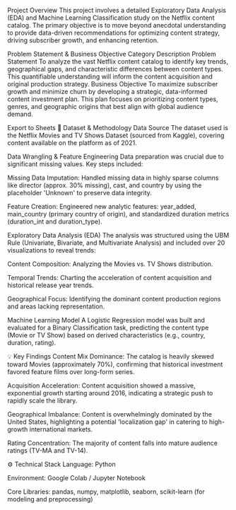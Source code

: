 Project Overview
This project involves a detailed Exploratory Data Analysis (EDA) and Machine Learning Classification study on the Netflix content catalog. The primary objective is to move beyond anecdotal understanding to provide data-driven recommendations for optimizing content strategy, driving subscriber growth, and enhancing retention.

Problem Statement & Business Objective
Category	Description
Problem Statement	To analyze the vast Netflix content catalog to identify key trends, geographical gaps, and characteristic differences between content types. This quantifiable understanding will inform the content acquisition and original production strategy.
Business Objective	To maximize subscriber growth and minimize churn by developing a strategic, data-informed content investment plan. This plan focuses on prioritizing content types, genres, and geographic origins that best align with global audience demand.

Export to Sheets
💾 Dataset & Methodology
Data Source
The dataset used is the Netflix Movies and TV Shows Dataset (sourced from Kaggle), covering content available on the platform as of 2021.

Data Wrangling & Feature Engineering
Data preparation was crucial due to significant missing values. Key steps included:

Missing Data Imputation: Handled missing data in highly sparse columns like director (approx. 30% missing), cast, and country by using the placeholder 'Unknown' to preserve data integrity.

Feature Creation: Engineered new analytic features: year_added, main_country (primary country of origin), and standardized duration metrics (duration_int and duration_type).

Exploratory Data Analysis (EDA)
The analysis was structured using the UBM Rule (Univariate, Bivariate, and Multivariate Analysis) and included over 20 visualizations to reveal trends:

Content Composition: Analyzing the Movies vs. TV Shows distribution.

Temporal Trends: Charting the acceleration of content acquisition and historical release year trends.

Geographical Focus: Identifying the dominant content production regions and areas lacking representation.

Machine Learning Model
A Logistic Regression model was built and evaluated for a Binary Classification task, predicting the content type (Movie or TV Show) based on derived characteristics (e.g., country, duration, rating).

💡 Key Findings
Content Mix Dominance: The catalog is heavily skewed toward Movies (approximately 70%), confirming that historical investment favored feature films over long-form series.

Acquisition Acceleration: Content acquisition showed a massive, exponential growth starting around 2016, indicating a strategic push to rapidly scale the library.

Geographical Imbalance: Content is overwhelmingly dominated by the United States, highlighting a potential 'localization gap' in catering to high-growth international markets.

Rating Concentration: The majority of content falls into mature audience ratings (TV-MA and TV-14).

⚙️ Technical Stack
Language: Python

Environment: Google Colab / Jupyter Notebook

Core Libraries: pandas, numpy, matplotlib, seaborn, scikit-learn (for modeling and preprocessing)

